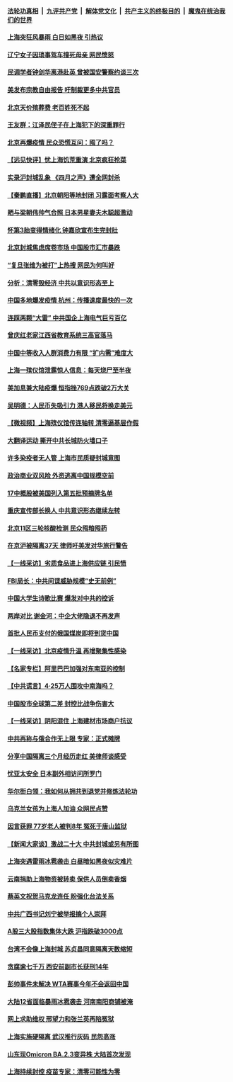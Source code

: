 ####  [法轮功真相](../../../../basic/blob/master/README.md?t=04261131) &nbsp;|&nbsp; [九评共产党](../../../../9ping.md/blob/master/README.md?t=04261131) &nbsp;|&nbsp; [解体党文化](../../../../jtdwh.md/blob/master/README.md?t=04261131)  &nbsp;|&nbsp; [共产主义的终极目的](../../../../gczydzjmd.md/blob/master/README.md?t=04261131) &nbsp;|&nbsp; [魔鬼在统治我们的世界](../../../../mgztzwmdsj.md/blob/master/README.md?t=04261131) 

#### [上海突狂风暴雨 白日如黑夜 引热议](../pages/nsc413/n13720618.md?t=04261131) 

#### [辽宁女子因琐事驾车撞死母亲 网民愤怒](../pages/nsc413/n13720703.md?t=04261131) 

#### [民调学者钟剑华离港赴英 曾被国安警察约谈三次](../pages/nsc413/n13720696.md?t=04261131) 

#### [美发布宗教自由报告 吁制裁更多中共官员](../pages/nsc413/n13720670.md?t=04261131) 

#### [北京天价殡葬费 老百姓死不起](../pages/nsc413/n13720672.md?t=04261131) 

#### [王友群：江泽民侄子在上海犯下的深重罪行](../pages/nsc413/n13720477.md?t=04261131) 

#### [北京再爆疫情 民众恐慌互问：囤了吗？](../pages/nsc413/n13720653.md?t=04261131) 

#### [【远见快评】忧上海饥荒重演 北京疯狂抢菜](../pages/nsc413/n13720596.md?t=04261131) 

#### [实录沪封城乱象 《四月之声》遭全网封杀](../pages/nsc413/n13720629.md?t=04261131) 

#### [【秦鹏直播】北京朝阳等地封闭 习露面考察人大](../pages/nsc413/n13720605.md?t=04261131) 

#### [晒与梁朝伟帅气合照 日本男星妻夫木聪超激动](../pages/nsc413/n13720475.md?t=04261131) 

#### [怀第3胎变得情绪化 钟嘉欣宣布生完封肚](../pages/nsc413/n13720545.md?t=04261131) 

#### [北京封城焦虑席卷市场 中国股市汇市暴跌](../pages/nsc413/n13720464.md?t=04261131) 

#### [“复旦张维为被打”上热搜 网民为何叫好](../pages/nsc413/n13719524.md?t=04261131) 

#### [分析：清零毁经济 中共以意识形态至上](../pages/nsc413/n13720497.md?t=04261131) 

#### [中国多地爆发疫情 杭州：传播速度最快的一次](../pages/nsc413/n13720578.md?t=04261131) 

#### [连踩两颗“大雷” 中共国企上海电气巨亏百亿](../pages/nsc413/n13720372.md?t=04261131) 

#### [曾庆红老家江西省教育系统三高官落马](../pages/nsc413/n13720366.md?t=04261131) 

#### [中国中等收入人群消费力有限 “扩内需”难度大](../pages/nsc413/n13720359.md?t=04261131) 

#### [上海一殡仪馆泄露惊人信息：每天烧尸至半夜](../pages/nsc413/n13720413.md?t=04261131) 

#### [美加息兼大陆疫爆 恒指挫769点跌破2万大关](../pages/nsc413/n13720493.md?t=04261131) 

#### [吴明德：人民币失吸引力 港人移民将换走美元](../pages/nsc413/n13720135.md?t=04261131) 

#### [【微视频】上海殡仪馆传连轴转 清零逼基层作假](../pages/nsc413/n13720311.md?t=04261131) 

#### [大翻译运动 撕开中共长城防火墙口子](../pages/nsc413/n13720365.md?t=04261131) 

#### [许多染疫者无人管 上海市民质疑封城意图](../pages/nsc413/n13720358.md?t=04261131) 

#### [政治商业双风险 外资逃离中国规模空前](../pages/nsc413/n13720271.md?t=04261131) 

#### [17中概股被美国列入第五批预摘牌名单](../pages/nsc413/n13720347.md?t=04261131) 

#### [重庆宣传部长换人 中共意识形态继续左转](../pages/nsc413/n13720332.md?t=04261131) 

#### [北京11区三轮核酸检测 民众囤粮囤药](../pages/nsc413/n13720207.md?t=04261131) 

#### [在京沪被隔离37天 律师吁美发对华旅行警告](../pages/nsc413/n13720436.md?t=04261131) 

#### [【一线采访】劣质食品进上海供应链 引民愤](../pages/nsc413/n13720084.md?t=04261131) 

#### [FBI局长：中共间谍威胁规模“史无前例”](../pages/nsc413/n13720426.md?t=04261131) 

#### [中国大学生诗歌比赛 爆发对中共的控诉](../pages/nsc413/n13720369.md?t=04261131) 

#### [两岸对比 谢金河：中企大佬隐退不再发声](../pages/nsc413/n13720292.md?t=04261131) 

#### [首批人民币支付的俄国煤炭即将到货中国](../pages/nsc413/n13720391.md?t=04261131) 

#### [【一线采访】北京疫情升温 再增聚集性感染](../pages/nsc413/n13719981.md?t=04261131) 

#### [【名家专栏】阿里巴巴加强对东南亚的控制](../pages/nsc413/n13720244.md?t=04261131) 

#### [【中共谎言】4·25万人围攻中南海吗？](../pages/nsc413/n13719995.md?t=04261131) 

#### [中国股市全球第二差 封控比战争伤害大](../pages/nsc413/n13720380.md?t=04261131) 

#### [【一线采访】阴阳混住 上海建材市场商户抗议](../pages/nsc413/n13720290.md?t=04261131) 

#### [中共再称与俄合作无上限 专家：正式摊牌](../pages/nsc413/n13720362.md?t=04261131) 

#### [分享中国隔离三个月经历走红 美律师谈感受](../pages/nsc413/n13720206.md?t=04261131) 

#### [忧亚太安全 日本副外相访问所罗门](../pages/nsc413/n13720147.md?t=04261131) 

#### [华尔街白领：我如何从拥共到退党并修炼法轮功](../pages/nsc413/n13719513.md?t=04261131) 

#### [乌克兰女孩为上海人加油 众网民点赞](../pages/nsc413/n13720169.md?t=04261131) 

#### [因言获罪 77岁老人被判8年 冤死于唐山监狱](../pages/nsc413/n13718512.md?t=04261131) 

#### [【新闻大家谈】激战二十大 中共封城或另有所图](../pages/nsc413/n13719700.md?t=04261131) 

#### [上海突遇雷雨冰雹袭击 白昼暗如黑夜似灾难片](../pages/nsc413/n13720204.md?t=04261131) 

#### [云南捐助上海物资被转卖 保供人员倒卖香烟](../pages/nsc413/n13720106.md?t=04261131) 

#### [蔡英文祝贺马克龙连任 盼强化台法关系](../pages/nsc413/n13720111.md?t=04261131) 

#### [中共广西书记刘宁被举报搞个人崇拜](../pages/nsc413/n13719721.md?t=04261131) 

#### [A股三大股指数集体大跌 沪指跌破3000点](../pages/nsc413/n13720054.md?t=04261131) 

#### [台湾不会像上海封城 苏贞昌同意隔离天数缩短](../pages/nsc413/n13719756.md?t=04261131) 

#### [贪腐逾七千万 西安前副市长获刑14年](../pages/nsc413/n13720034.md?t=04261131) 

#### [彭帅事件未解决 WTA赛事今年不会返回中国](../pages/nsc413/n13720023.md?t=04261131) 

#### [大陆12省面临暴雨冰雹袭击 河南南阳商铺被淹](../pages/nsc413/n13719939.md?t=04261131) 

#### [网上求助维权 邢望力和张兰英再陷冤狱](../pages/nsc413/n13719865.md?t=04261131) 

#### [上海实施硬隔离 武汉推行灰码 民怨高涨](../pages/nsc413/n13719741.md?t=04261131) 

#### [山东现Omicron BA.2.3变异株 大陆首次发现](../pages/nsc413/n13719828.md?t=04261131) 

#### [上海持续封控 疫苗专家：清零可能性为零](../pages/nsc413/n13719508.md?t=04261131) 

